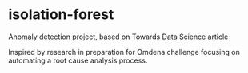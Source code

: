 # isolation-forest
Anomaly detection project, based on Towards Data Science article

Inspired by research in preparation for Omdena challenge focusing on automating a root cause analysis process. 
